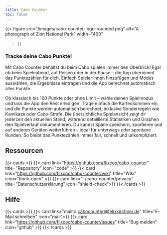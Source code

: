 ```yaml
---
title: Cabo Counter
toc: false
---
```


{{< figure
    src="/images/cabo-counter-logo-rounded.png"
    alt="A photograph of Zion National Park"
    width="400"
>}}

<!--
{{< figure
    src="/images/App_Store_Badge_DE_RGB_wht.svg"
    alt="Download on the App Store Badge"
    width="120"
    link="https://apps.apple.com/de/app/cabo-counter/id1664906486"
>}}
-->

### Tracke deine Cabo Punkte!

Mit Cabo Counter behältst du beim Cabo spielen immer den Überblick! Egal ob beim Spieleabend,
auf Reisen oder in der Pause – die App übernimmt das Punktezählen für dich. Einfach Spieler:innen
hinzufügen und Modus auswählen, die Ergebnisse eintragen und die App berechnet automatisch alles Punkte.

Ob klassisch bis 100 Punkte oder ohne Limit – wähle deinen Spielmodus und lass die App den Rest erledigen.
Trage einfach die Kartensummen ein, und die Punkte werden automatisch berechnet, inklusive Sonderregeln
wie Kamikaze oder Cabo-Strafe. Die übersichtliche Spielansicht zeigt dir jederzeit den aktuellen Stand,
während detaillierte Statistiken und Graphen den Spielverlauf dokumentieren. Du kannst Spiele speichern,
xportieren und auf anderen Geräten weiterführen – ideal für unterwegs oder spontane Runden.
So bleibt das Punktezählen immer fair, schnell und unkompliziert.

## Ressourcen

{{< cards >}}
    {{< card link="https://github.com/flixcoo/cabo-counter" title="Repository" icon="code" >}}
    {{< card link="https://github.com/flixcoo/cabo-counter/wiki" title="Wiki" icon="book-open" >}}
    {{< card link="../cabo-counter/privacy" title="Datenschutzerklärung" icon="shield-check">}}
{{< /cards >}}

## Hilfe

{{< cards >}}
    {{< card link="mailto:cabocounter@felixkirchner.de" title="E-Mail schreiben" icon="mail">}}
    {{< card link="https://github.com/flixcoo/cabo-counter/issues" title="Bug melden" icon="github" >}}
{{< /cards >}}


